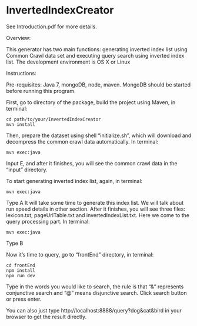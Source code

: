 # InvertedIndexCreator

See Introduction.pdf for more details.

Overview:

This generator has two main functions: generating inverted index list using
Common Crawl data set and executing query search using inverted index list. The
development environment is OS X or Linux

Instructions:

Pre-requisites: Java 7, mongoDB, node, maven. MongoDB should be started
before running this program.

First, go to directory of the package, build the project using Maven, in terminal:

	cd path/to/your/InvertedIndexCreator
	mvn install

Then, prepare the dataset using shell “initialize.sh”, which will download and
decompress the common crawl data automatically. In terminal:

	mvn exec:java

Input E, and after it finishes, you will see the common crawl data in the “input”
directory.

To start generating inverted index list, again, in terminal:

	mvn exec:java

Type A
It will take some time to generate this index list. We will talk about run speed
details in other section.
After it finishes, you will see three files: lexicon.txt, pageUrlTable.txt and
invertedIndexList.txt.
Here we come to the query processing part. In terminal:

	mvn exec:java

Type B

Now it’s time to query, go to “frontEnd” directory, in terminal:

	cd frontEnd
	npm install
	npm run dev

Type in the words you would like to search, the rule is that “&” represents
conjunctive search and “@” means disjunctive search. Click search button or
press enter.

You can also just type http://localhost:8888/query?dog&cat&bird in your browser
to get the result directly.